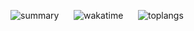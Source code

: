 [](https://github.com/anuraghazra/github-readme-stats&count_private=true)
![summary ](https://github-readme-stats.vercel.app/api?username=codewara&theme=dark&show_icons=true&show=prs_merged_percentage)
&nbsp;&nbsp;&nbsp;&nbsp;&nbsp;![wakatime](https://github-readme-stats.vercel.app/api/wakatime/?username=@codewara&theme=dark&layout=compact&langs_count=10)
&nbsp;&nbsp;&nbsp;&nbsp;&nbsp;![toplangs](https://github-readme-stats.vercel.app/api/top-langs/?username=codewara&theme=dark&layout=donut&size_weight=0.5&count_weight=0.5)
